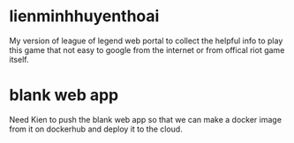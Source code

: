 # lienminhhuyenthoai
My version of league of legend web portal to collect the helpful info to play this game that not easy to google from the internet or from offical riot game itself.

# blank web app 
Need Kien to push the blank web app so that we can make a docker image from it on dockerhub and deploy it to the cloud.
